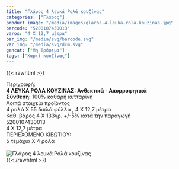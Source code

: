 ```yaml
---
title: "Γλάρος 4 λευκά Ρολά κουζίνας"
categories: ["Γλάρος"]
product_image: "/media/images/glaros-4-leuka-rola-kouzinas.jpg"
barcode: "5200107430013"
varos: "4 Χ 12,7 μέτρα"
bar_img: "/media/svg/barcode.svg"
var_img: "/media/svg/dcm.svg"
gencat: ["Μη Τρόφιμα"]
tags: ["Χαρτί κουζίνας"]
---
```

{{< rawhtml >}}

<div class="sload185"><div class="product"><div id="sistatika">Περιγραφή:</div><div class="alltext"><b>4 ΛΕΥΚΑ ΡΟΛΑ ΚΟΥΖΙΝΑΣ: Ανθεκτικά - Απορροφητικά</b><br><b>Σύνθεση:</b> 100% καθαρή κυτταρίνη<br></div><div id="loipa">Λοιπά στοιχεία προϊόντος</div><div class="alltext">4 ρολά Χ 55 διπλά φύλλα , 4 Χ 12,7 μέτρα<br>Καθ. βάρος 4 Χ 133γρ. +/-5% κατά την παραγωγή<br></div><div id="barcode"><div id="barimage1"></div><span id="bartext">5200107430013</span></div><div id="varos"><div id="dimimg"></div><span id="varostext">4 Χ 12,7 μέτρα</span></div><div id="kivotio">ΠΕΡΙΕΧΟΜΕΝΟ ΚΙΒΩΤΙΟΥ:<br>5 τεμάχια Χ 4 ρολά</div><br><div class="pimg"><img alt="Γλάρος 4 λευκά Ρολά κουζίνας" title="Γλάρος 4 λευκά Ρολά κουζίνας" src="/media/images/glaros-4-leuka-rola-kouzinas.jpg"></div></div></div>
{{< /rawhtml >}}


